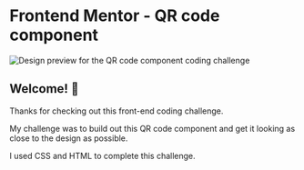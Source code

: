 # Frontend Mentor - QR code component

![Design preview for the QR code component coding challenge](./design/desktop-preview.jpg)

## Welcome! 👋

Thanks for checking out this front-end coding challenge.

My challenge was to build out this QR code component and get it looking as close to the design as possible.

I used CSS and HTML to complete this challenge.
